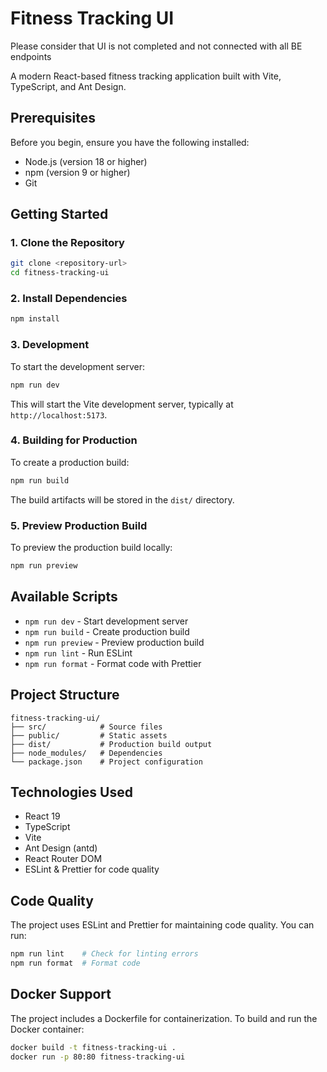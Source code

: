 # Fitness Tracking UI

Please consider that UI is not completed and not connected with all BE endpoints

A modern React-based fitness tracking application built with Vite, TypeScript, and Ant Design.

## Prerequisites

Before you begin, ensure you have the following installed:
- Node.js (version 18 or higher)
- npm (version 9 or higher)
- Git

## Getting Started

### 1. Clone the Repository

```bash
git clone <repository-url>
cd fitness-tracking-ui
```

### 2. Install Dependencies

```bash
npm install
```

### 3. Development

To start the development server:

```bash
npm run dev
```

This will start the Vite development server, typically at `http://localhost:5173`.

### 4. Building for Production

To create a production build:

```bash
npm run build
```

The build artifacts will be stored in the `dist/` directory.

### 5. Preview Production Build

To preview the production build locally:

```bash
npm run preview
```

## Available Scripts

- `npm run dev` - Start development server
- `npm run build` - Create production build
- `npm run preview` - Preview production build
- `npm run lint` - Run ESLint
- `npm run format` - Format code with Prettier

## Project Structure

```
fitness-tracking-ui/
├── src/            # Source files
├── public/         # Static assets
├── dist/           # Production build output
├── node_modules/   # Dependencies
└── package.json    # Project configuration
```

## Technologies Used

- React 19
- TypeScript
- Vite
- Ant Design (antd)
- React Router DOM
- ESLint & Prettier for code quality

## Code Quality

The project uses ESLint and Prettier for maintaining code quality. You can run:

```bash
npm run lint    # Check for linting errors
npm run format  # Format code
```

## Docker Support

The project includes a Dockerfile for containerization. To build and run the Docker container:

```bash
docker build -t fitness-tracking-ui .
docker run -p 80:80 fitness-tracking-ui
```

